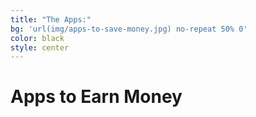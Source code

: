 ```yaml
---
title: "The Apps:"
bg: 'url(img/apps-to-save-money.jpg) no-repeat 50% 0'
color: black
style: center
---
```


# Apps to Earn Money







